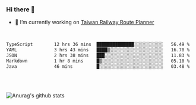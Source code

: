 ### Hi there 👋

- 🔭 I’m currently working on [Taiwan Railway Route Planner](https://github.com/Taiwan-Railway-Route-Planner)

<br/>

<!--START_SECTION:waka-->

```txt
TypeScript        12 hrs 36 mins  ██████████████░░░░░░░░░░░   56.49 %
YAML              3 hrs 43 mins   ████▒░░░░░░░░░░░░░░░░░░░░   16.70 %
JSON              2 hrs 38 mins   ███░░░░░░░░░░░░░░░░░░░░░░   11.83 %
Markdown          1 hr 8 mins     █▒░░░░░░░░░░░░░░░░░░░░░░░   05.10 %
Java              46 mins         █░░░░░░░░░░░░░░░░░░░░░░░░   03.48 %
```

<!--END_SECTION:waka-->

<br/>
<br/>

![Anurag's github stats](https://github-readme-stats.vercel.app/api?username=DepickereSven&show_icons=true&theme=tokyonight)



<!--
**DepickereSven/DepickereSven** is a ✨ _special_ ✨ repository because its `README.md` (this file) appears on your GitHub profile.

Here are some ideas to get you started:

- 🔭 I’m currently working on ...
- 🌱 I’m currently learning ...
- 👯 I’m looking to collaborate on ...
- 🤔 I’m looking for help with ...
- 💬 Ask me about ...
- 📫 How to reach me: ...
- 😄 Pronouns: ...
- ⚡ Fun fact: ...
-->
